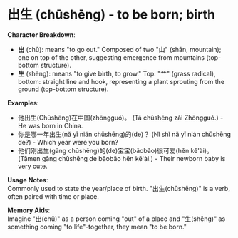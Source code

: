 # **出生 (chūshēng) - to be born; birth**

**Character Breakdown**:  
- **出** (chū): means "to go out." Composed of two "山" (shān, mountain); one on top of the other, suggesting emergence from mountains (top-bottom structure).  
- **生** (shēng): means "to give birth, to grow." Top: "⺾" (grass radical), bottom: straight line and hook, representing a plant sprouting from the ground (top-bottom structure).

**Examples**:  
- 他出生(Chūshēng)在中国(zhōngguó)。 (Tā chūshēng zài Zhōngguó.) - He was born in China.  
- 你是哪一年出生(nǎ yī nián chūshēng)的(de)？ (Nǐ shì nǎ yī nián chūshēng de?) - Which year were you born?  
- 他们刚出生(gāng chūshēng)的(de)宝宝(bǎobǎo)很可爱(hěn kě'ài)。 (Tāmen gāng chūshēng de bǎobǎo hěn kě'ài.) - Their newborn baby is very cute.

**Usage Notes**:  
Commonly used to state the year/place of birth. "出生(chūshēng)" is a verb, often paired with time or place.

**Memory Aids**:  
Imagine "出(chū)" as a person coming "out" of a place and "生(shēng)" as something coming "to life"-together, they mean "to be born."